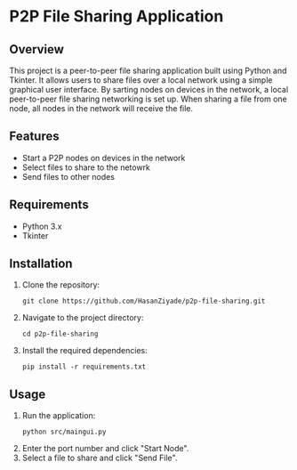 # P2P File Sharing Application

## Overview
This project is a peer-to-peer file sharing application built using Python and Tkinter. It allows users to share files over a local network using a simple graphical user interface. By sarting nodes on devices in the network, a local peer-to-peer file sharing networking is set up. When sharing a file from one node, all nodes in the network will receive the file.

## Features
- Start a P2P nodes on devices in the network
- Select files to share to the netowrk
- Send files to other nodes

## Requirements
- Python 3.x
- Tkinter

## Installation
1. Clone the repository:
   ```
   git clone https://github.com/HasanZiyade/p2p-file-sharing.git
   ```
2. Navigate to the project directory:
   ```
   cd p2p-file-sharing
   ```
3. Install the required dependencies:
   ```
   pip install -r requirements.txt
   ```

## Usage
1. Run the application:
   ```
   python src/maingui.py
   ```
2. Enter the port number and click "Start Node".
3. Select a file to share and click "Send File".

